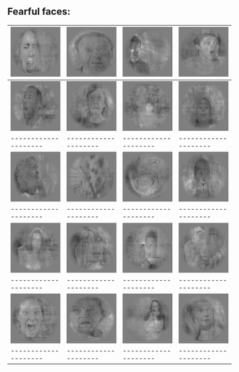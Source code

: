 ## Fearful faces:

![](images/im82.png) | ![](images/im83.png) | ![](images/im84.png) | ![](images/im85.png)
-------------------- | -------------------- | -------------------- | --------------------
![](images/im86.png) | ![](images/im87.png) | ![](images/im88.png) | ![](images/im89.png)
-------------------- | -------------------- | -------------------- | --------------------
![](images/im90.png) | ![](images/im91.png) | ![](images/im92.png) | ![](images/im93.png)
-------------------- | -------------------- | -------------------- | --------------------
![](images/im94.png) | ![](images/im95.png) | ![](images/im96.png) | ![](images/im97.png)
-------------------- | -------------------- | -------------------- | --------------------
![](images/im98.png) | ![](images/im99.png) | ![](images/im100.png) | ![](images/im101.png)
-------------------- | -------------------- | -------------------- | --------------------
